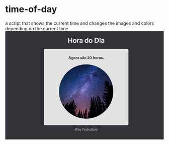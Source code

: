 # time-of-day
a script that shows the current time and changes the images and colors depending on the current time
![print](image/print.PNG)

